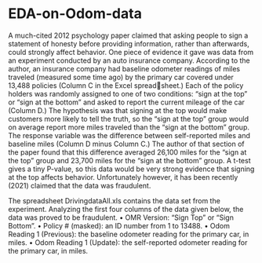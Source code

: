 # EDA-on-Odom-data
A much-cited 2012 psychology paper claimed that asking people to sign a statement of honesty before providing information, rather than afterwards, could strongly affect behavior. One piece of evidence it gave was data from an experiment conducted by an auto insurance company. According to the author, an insurance company had baseline odometer readings of miles traveled (measured some time ago) by the primary car covered under 13,488 policies (Column C in the Excel spreadsheet.) Each of the policy holders was randomly assigned to one of two conditions: “sign at the top” or “sign at the bottom” and asked to report the current mileage of the car (Column D.) The
hypothesis was that signing at the top would make customers more likely to tell the truth, so the “sign at the top” group would on average report more miles traveled than the “sign at the bottom” group. The response variable was the difference between self-reported miles and baseline miles (Column D minus Column C.) The author of that section of the paper found that this difference averaged 26,100 miles for the “sign at the top” group and 23,700 miles for the “sign at the bottom” group. A t-test gives a tiny P-value, so this data would be very strong evidence that signing at the top affects behavior. Unfortunately however, it has been recently (2021) claimed that the data was fraudulent.

The spreadsheet DrivingdataAll.xls contains the data set from the experiment. Analyzing the first four columns of the data given below, the data was proved to be fraudulent.
• OMR Version: “Sign Top” or “Sign Bottom”.
• Policy # (masked): an ID number from 1 to 13488.
• Odom Reading 1 (Previous): the baseline odometer reading for the primary car, in miles.
• Odom Reading 1 (Update): the self-reported odometer reading for the primary car, in miles.
